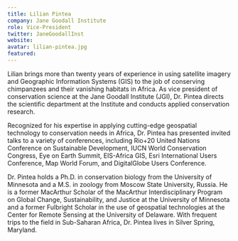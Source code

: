 ```yaml
---
title: Lilian Pintea
company: Jane Goodall Institute
role: Vice-President
twitter: JaneGoodallInst
website: 
avatar: lilian-pintea.jpg
featured:
---
```

Lilian brings more than twenty years of experience in using satellite imagery and Geographic Information Systems (GIS) to the job of conserving chimpanzees and their vanishing habitats in Africa. As vice president of conservation science at the Jane Goodall Institute (JGI), Dr. Pintea directs the scientific department at the Institute and conducts applied conservation research. 

Recognized for his expertise in applying cutting-edge geospatial technology to conservation needs in Africa, Dr. Pintea has presented invited talks to a variety of conferences, including Rio+20 United Nations Conference on Sustainable Development, IUCN World Conservation Congress, Eye on Earth Summit, EIS-Africa GIS, Esri International Users Conference, Map World Forum, and DigitalGlobe Users Conference. 

Dr. Pintea holds a Ph.D. in conservation biology from the University of Minnesota and a M.S. in zoology from Moscow State University, Russia. He is a former MacArthur Scholar of the MacArthur Interdisciplinary Program on Global Change, Sustainability, and Justice at the University of Minnesota and a former Fulbright Scholar in the use of geospatial technologies at the Center for Remote Sensing at the University of Delaware. With frequent trips to the field in Sub-Saharan Africa, Dr. Pintea lives in Silver Spring, Maryland.
